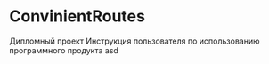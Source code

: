 # ConvinientRoutes
Дипломный проект
Инструкция пользователя по использованию программного продукта
asd
